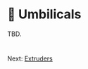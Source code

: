 # 🥇 Umbilicals
TBD.

#
Next: [Extruders](https://github.com/500Foods/WelcomeToTroodon/blob/main/docs/level_3/extruders.md)

